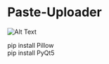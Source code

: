 # Paste-Uploader
![Alt Text](http://imgur.com/rSPdi4p.gif)  


pip install Pillow  
pip install PyQt5
